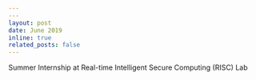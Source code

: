 ```yaml
---
---
layout: post
date: June 2019
inline: true
related_posts: false
---
```


Summer Internship at Real-time Intelligent Secure Computing (RISC) Lab

